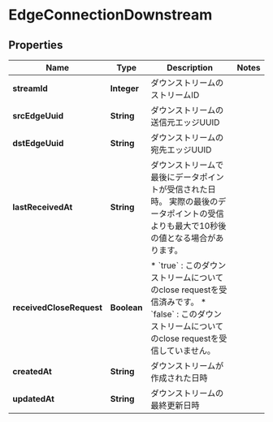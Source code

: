 

# EdgeConnectionDownstream


## Properties

| Name | Type | Description | Notes |
|------------ | ------------- | ------------- | -------------|
|**streamId** | **Integer** | ダウンストリームのストリームID |  |
|**srcEdgeUuid** | **String** | ダウンストリームの送信元エッジUUID |  |
|**dstEdgeUuid** | **String** | ダウンストリームの宛先エッジUUID |  |
|**lastReceivedAt** | **String** | ダウンストリームで最後にデータポイントが受信された日時。 実際の最後のデータポイントの受信よりも最大で10秒後の値となる場合があります。 |  |
|**receivedCloseRequest** | **Boolean** | * &#x60;true&#x60; : このダウンストリームについてのclose requestを受信済みです。 * &#x60;false&#x60; : このダウンストリームについてのclose requestを受信していません。 |  |
|**createdAt** | **String** | ダウンストリームが作成された日時 |  |
|**updatedAt** | **String** | ダウンストリームの最終更新日時 |  |



